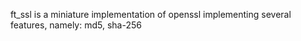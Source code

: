 ft_ssl is a miniature implementation of openssl implementing several features, namely: md5, sha-256
